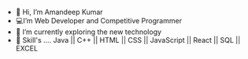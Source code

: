 - 👋 Hi, I’m Amandeep Kumar
- 💻I’m Web Developer and Competitive Programmer
- 🌱 I’m currently exploring the new technology
- 🧰 Skill's .... Java || C++ || HTML || CSS || JavaScript || React || SQL || EXCEL
<!---
Amandeepkumr/Amandeepkumr is a ✨ special ✨ repository because its `README.md` (this file) appears on your GitHub profile.
You can click the Preview link to take a look at your changes.
--->
